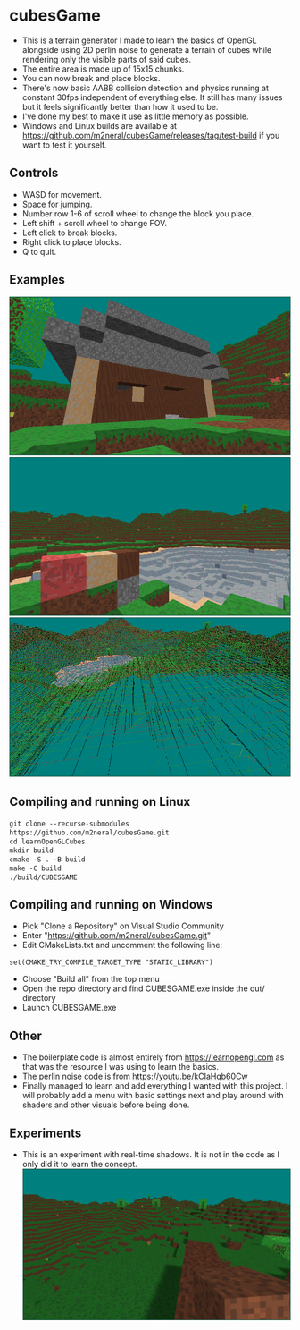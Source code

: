 # cubesGame
* This is a terrain generator I made to learn the basics of OpenGL alongside using 2D perlin noise to generate a terrain of cubes while rendering only the visible parts of said cubes.
* The entire area is made up of 15x15 chunks.
* You can now break and place blocks.
* There's now basic AABB collision detection and physics running at constant 30fps independent of everything else. It still has many issues but it feels significantly better than how it used to be.
* I've done my best to make it use as little memory as possible.
* Windows and Linux builds are available at https://github.com/m2neral/cubesGame/releases/tag/test-build if you want to test it yourself.
## Controls
* WASD for movement.
* Space for jumping.
* Number row 1-6 of scroll wheel to change the block you place.
* Left shift + scroll wheel to change FOV.
* Left click to break blocks.
* Right click to place blocks.
* Q to quit.
## Examples
![example1](./example1.png)
![example2](./example2.png)
![example3](./example3.png)
## Compiling and running on Linux
```
git clone --recurse-submodules https://github.com/m2neral/cubesGame.git
cd learnOpenGLCubes
mkdir build
cmake -S . -B build
make -C build
./build/CUBESGAME
```
## Compiling and running on Windows
* Pick "Clone a Repository" on Visual Studio Community
* Enter "https://github.com/m2neral/cubesGame.git"
* Edit CMakeLists.txt and uncomment the following line:
```
set(CMAKE_TRY_COMPILE_TARGET_TYPE "STATIC_LIBRARY")
```
* Choose "Build all" from the top menu
* Open the repo directory and find CUBESGAME.exe inside the out/ directory
* Launch CUBESGAME.exe
## Other
* The boilerplate code is almost entirely from https://learnopengl.com as that was the resource I was using to learn the basics.
* The perlin noise code is from https://youtu.be/kCIaHqb60Cw
* Finally managed to learn and add everything I wanted with this project. I will probably add a menu with basic settings next and play around with shaders and other visuals before being done.
## Experiments
* This is an experiment with real-time shadows. It is not in the code as I only did it to learn the concept.
![experiment_shadow](./experiment_shadow.png)
